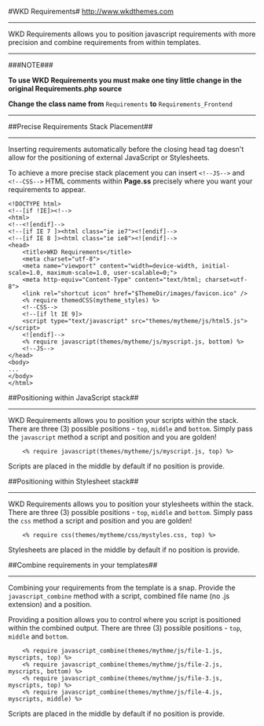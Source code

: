 #WKD Requirements#
http://www.wkdthemes.com
***

WKD Requirements allows you to position javascript requirements with more precision and combine requirements from within templates.

***
###NOTE###

**To use WKD Requirements you must make one tiny little change in the original Requirements.php source**

**Change the class name from** `Requirements` **to** `Requirements_Frontend`
***

##Precise Requirements Stack Placement##
***

Inserting requirements automatically before the closing head tag doesn't allow for the positioning of external JavaScript or Stylesheets.

To achieve a more precise stack placement you can insert `<!--JS-->` and `<!--CSS-->` HTML comments within **Page.ss** precisely where you want your requirements to appear.

```
<!DOCTYPE html>
<!--[if !IE]><!-->
<html>
<!--<![endif]-->
<!--[if IE 7 ]><html class="ie ie7"><![endif]-->
<!--[if IE 8 ]><html class="ie ie8"><![endif]-->
<head>
	<title>WKD Requirements</title>
	<meta charset="utf-8">
	<meta name="viewport" content="width=device-width, initial-scale=1.0, maximum-scale=1.0, user-scalable=0;">
	<meta http-equiv="Content-Type" content="text/html; charset=utf-8">
	<link rel="shortcut icon" href="$ThemeDir/images/favicon.ico" />
	<% require themedCSS(mytheme_styles) %>
	<!--CSS-->
	<!--[if lt IE 9]>
	<script type="text/javascript" src="themes/mytheme/js/html5.js"></script>
	<![endif]-->
	<% require javascript(themes/mytheme/js/myscript.js, bottom) %>
	<!--JS-->
</head>
<body>
...
</body>
</html>
```

##Positioning within JavaScript stack##
***

WKD Requirements allows you to position your scripts within the stack. There are three (3) possible positions - `top`, `middle` and `bottom`. Simply pass the `javascript` method a script and position and you are golden!

```
	<% require javascript(themes/mytheme/js/myscript.js, top) %>
```

Scripts are placed in the middle by default if no position is provide.

##Positioning within Stylesheet stack##
***

WKD Requirements allows you to position your stylesheets within the stack. There are three (3) possible positions - `top`, `middle` and `bottom`. Simply pass the `css` method a script and position and you are golden!

```
	<% require css(themes/mytheme/css/mystyles.css, top) %>
```

Stylesheets are placed in the middle by default if no position is provide.

##Combine requirements in your templates##
***

Combining your requirements from the template is a snap. Provide the `javascript_combine` method with a script, combined file name (no .js extension) and a position.

Providing a position allows you to control where you script is positioned within the combined output. There are three (3) possible positions - `top`, `middle` and `bottom`.

```
	<% require javascript_combine(themes/mythme/js/file-1.js, myscripts, top) %>
	<% require javascript_combine(themes/mythme/js/file-2.js, myscripts, bottom) %>
	<% require javascript_combine(themes/mythme/js/file-3.js, myscripts, top) %>
	<% require javascript_combine(themes/mythme/js/file-4.js, myscripts, middle) %>
```

Scripts are placed in the middle by default if no position is provide.
